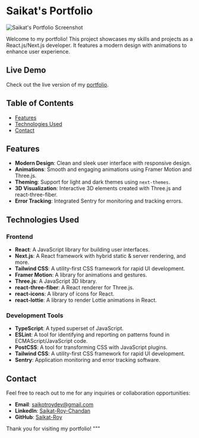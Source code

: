 # Saikat's Portfolio

![Saikat's Portfolio Screenshot](https://i.postimg.cc/R0s9SPFB/image.png)

Welcome to my portfolio! This project showcases my skills and projects as a React.js/Next.js developer. It features a modern design with animations to enhance user experience.

## Live Demo

Check out the live version of my [portfolio](https://saikat-portfolio.vercel.app/).

## Table of Contents

- [Features](#features)
- [Technologies Used](#technologies-used)
- [Contact](#contact)

## Features

- **Modern Design**: Clean and sleek user interface with responsive design.
- **Animations**: Smooth and engaging animations using Framer Motion and Three.js.
- **Theming**: Support for light and dark themes using `next-themes`.
- **3D Visualization**: Interactive 3D elements created with Three.js and react-three-fiber.
- **Error Tracking**: Integrated Sentry for monitoring and tracking errors.

## Technologies Used

### Frontend

- **React**: A JavaScript library for building user interfaces.
- **Next.js**: A React framework with hybrid static & server rendering, and more.
- **Tailwind CSS**: A utility-first CSS framework for rapid UI development.
- **Framer Motion**: A library for animations and gestures.
- **Three.js**: A JavaScript 3D library.
- **react-three-fiber**: A React renderer for Three.js.
- **react-icons**: A library of icons for React.
- **react-lottie**: A library to render Lottie animations in React.

### Development Tools

- **TypeScript**: A typed superset of JavaScript.
- **ESLint**: A tool for identifying and reporting on patterns found in ECMAScript/JavaScript code.
- **PostCSS**: A tool for transforming CSS with JavaScript plugins.
- **Tailwind CSS**: A utility-first CSS framework for rapid UI development.
- **Sentry**: Application monitoring and error tracking software.



## Contact

Feel free to reach out to me for any inquiries or collaboration opportunities:

- **Email**: [saikotroydev@gmail.com](mailto:saikotroydev@gmail.com)
- **LinkedIn**: [Saikat-Roy-Chandan](https://www.linkedin.com/in/saikot-roy-chandan/)
- **GitHub**: [Saikat-Roy](https://github.com/SAIKOT-ROY)

Thank you for visiting my portfolio!
"""

